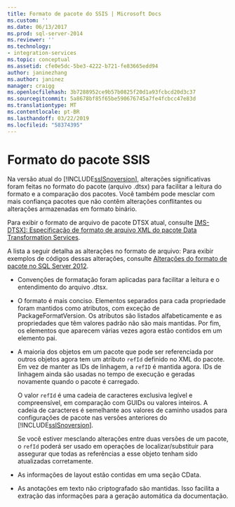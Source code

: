 ```yaml
---
title: Formato de pacote do SSIS | Microsoft Docs
ms.custom: ''
ms.date: 06/13/2017
ms.prod: sql-server-2014
ms.reviewer: ''
ms.technology:
- integration-services
ms.topic: conceptual
ms.assetid: cfe0e5dc-5be3-4222-b721-fe83665edd94
author: janinezhang
ms.author: janinez
manager: craigg
ms.openlocfilehash: 3b7288952ce9b57b0825f20d1a93fcbcd20d3c37
ms.sourcegitcommit: 5a8678bf85f65be590676745a7fe4fcbcc47e83d
ms.translationtype: MT
ms.contentlocale: pt-BR
ms.lasthandoff: 03/22/2019
ms.locfileid: "58374395"
---
```

# <a name="ssis-package-format"></a>Formato do pacote SSIS
  Na versão atual do [!INCLUDE[ssISnoversion](../includes/ssisnoversion-md.md)], alterações significativas foram feitas no formato do pacote (arquivo .dtsx) para facilitar a leitura do formato e a comparação dos pacotes. Você também pode mesclar com mais confiança pacotes que não contêm alterações conflitantes ou alterações armazenadas em formato binário.  
  
 Para exibir o formato de arquivo de pacote DTSX atual, consulte [ \[MS-DTSX\]: Especificação de formato de arquivo XML do pacote Data Transformation Services](https://go.microsoft.com/fwlink/?LinkId=233251).  
  
 A lista a seguir detalha as alterações no formato de arquivo: Para exibir exemplos de códigos dessas alterações, consulte [Alterações do formato de pacote no SQL Server 2012](https://go.microsoft.com/fwlink/?LinkId=233255).  
  
-   Convenções de formatação foram aplicadas para facilitar a leitura e o entendimento do arquivo .dtsx.  
  
-   O formato é mais conciso. Elementos separados para cada propriedade foram mantidos como atributos, com exceção de PackageFormatVersion. Os atributos são listados alfabeticamente e as propriedades que têm valores padrão não são mais mantidas. Por fim, os elementos que aparecem várias vezes agora estão contidos em um elemento pai.  
  
-   A maioria dos objetos em um pacote que pode ser referenciada por outros objetos agora tem um atributo `refId` definido no XML do pacote. Em vez de manter as IDs de linhagem, a `refID` é mantida agora. IDs de linhagem ainda são usadas no tempo de execução e geradas novamente quando o pacote é carregado.  
  
     O valor `refId` é uma cadeia de caracteres exclusiva legível e compreensível, em comparação com GUIDs ou valores inteiros. A cadeia de caracteres é semelhante aos valores de caminho usados para configurações de pacote nas versões anteriores do [!INCLUDE[ssISnoversion](../includes/ssisnoversion-md.md)].  
  
     Se você estiver mesclando alterações entre duas versões de um pacote, o `refId` poderá ser usado em operações de localizar/substituir para assegurar que todas as referências a esse objeto tenham sido atualizadas corretamente.  
  
-   As informações de layout estão contidas em uma seção CData.  
  
-   As anotações em texto não criptografado são mantidas. Isso facilita a extração das informações para a geração automática da documentação.  
  
  
